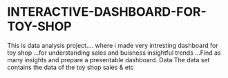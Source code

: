 # INTERACTIVE-DASHBOARD-FOR-TOY-SHOP
This is data analysis project.... where  i made very intresting dashboard  for toy shop ...for understanding sales and buisness insightful trends ...Find as many insights and prepare a presentable dashboard. Data The data set contains the data of the toy shop sales &amp; etc 
